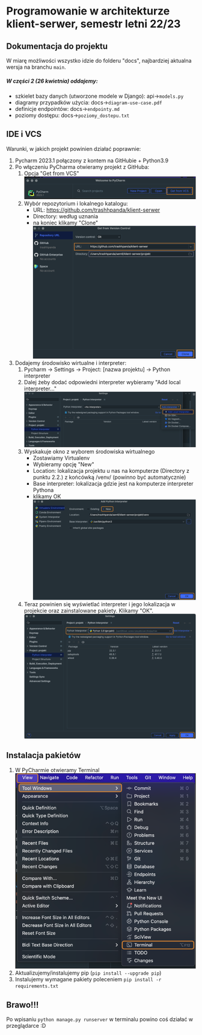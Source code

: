 # Programowanie w architekturze klient-serwer, semestr letni 22/23

## Dokumentacja do projektu

W miarę możliwości wszystko idzie do folderu "docs", najbardziej aktualna wersja na branchu `main`.

##### W części 2 (26 kwietnia) oddajemy:
- szkielet bazy danych (utworzone modele w Django):  api->`models.py`
- diagramy przypadków użycia: docs->`diagram-use-case.pdf`
- definicje endpointów: docs->`endpointy.md`
- poziomy dostępu: docs->`poziomy_dostepu.txt`

## IDE i VCS
Warunki, w jakich projekt powinien działać poprawnie:

1. Pycharm 2023.1 połączony z kontem na GitHubie + Python3.9
2. Po włączeniu PyCharma otwieramy projekt z GitHuba:
   1. Opcja "Get from VCS"
      ![setup01](/docs/img/setup01.png?raw=true)
   2. Wybór repozytorium i lokalnego katalogu:
      - URL: https://github.com/trashhpanda/klient-serwer
      - Directory: według uznania
      - na koniec klikamy "Clone"
      ![setup02](/docs/img/setup02.png?raw=true)
3. Dodajemy środowisko wirtualne i interpreter:
   1. Pycharm -> Settings -> Project: [nazwa projektu] -> Python interpreter
   2. Dalej żeby dodać odpowiedni interpreter wybieramy "Add local interpreter..."
      ![setup03](/docs/img/setup03.png?raw=true)
   3. Wyskakuje okno z wyborem środowiska wirtualnego
      - Zostawiamy Virtualenv
      - Wybieramy opcję "New"
      - Location: lokalizacja projektu u nas na komputerze (Directory z punktu 2.2.) z końcówką /venv/ (powinno być automatycznie)
      - Base interpreter: lokalizacja gdzie jest na komputerze interpreter Pythona
      - klikamy OK
      ![setup04](/docs/img/setup04.png?raw=true)
   4. Teraz powinien się wyświetlać interpreter i jego lokalizacja w projekcie oraz zainstalowane pakiety. Klikamy "OK".
      ![setup05](/docs/img/setup05.png?raw=true)


## Instalacja pakietów

1. W PyCharmie otwieramy Terminal
   ![setup06](/docs/img/setup06.png?raw=true)
2. Aktualizujemy/instalujemy pip (`pip install --upgrade pip`)
3. Instalujemy wymagane pakiety poleceniem `pip install -r requirements.txt`


## Brawo!!!
Po wpisaniu `python manage.py runserver` w terminalu powino coś działać w przeglądarce :D
